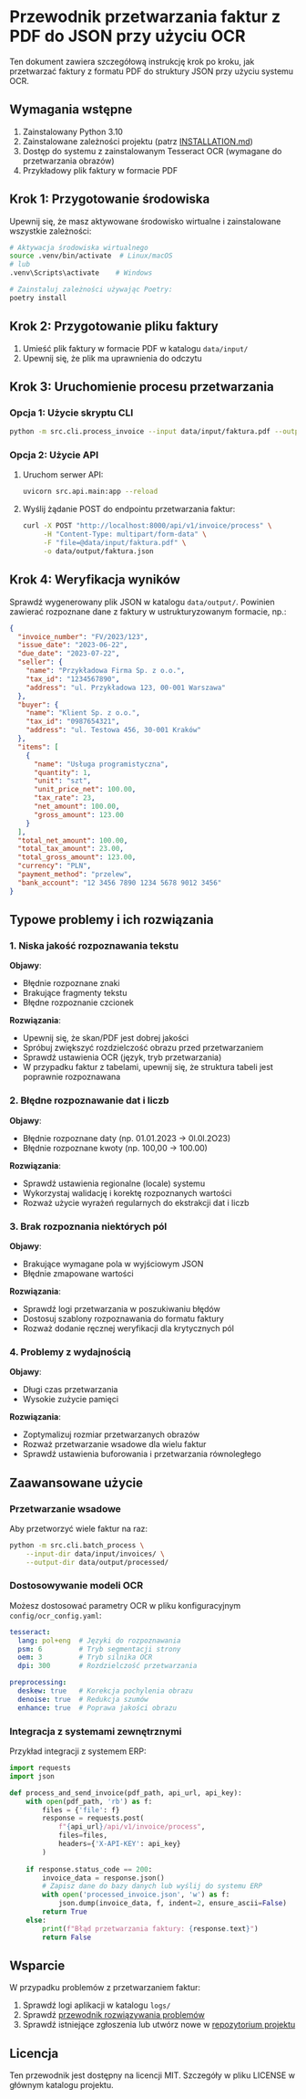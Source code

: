 # Przewodnik przetwarzania faktur z PDF do JSON przy użyciu OCR

Ten dokument zawiera szczegółową instrukcję krok po kroku, jak przetwarzać faktury z formatu PDF do struktury JSON przy użyciu systemu OCR.

## Wymagania wstępne

1. Zainstalowany Python 3.10
2. Zainstalowane zależności projektu (patrz [INSTALLATION.md](./INSTALLATION.md))
3. Dostęp do systemu z zainstalowanym Tesseract OCR (wymagane do przetwarzania obrazów)
4. Przykładowy plik faktury w formacie PDF

## Krok 1: Przygotowanie środowiska

Upewnij się, że masz aktywowane środowisko wirtualne i zainstalowane wszystkie zależności:

```bash
# Aktywacja środowiska wirtualnego
source .venv/bin/activate  # Linux/macOS
# lub
.venv\Scripts\activate    # Windows

# Zainstaluj zależności używając Poetry:
poetry install
```

## Krok 2: Przygotowanie pliku faktury

1. Umieść plik faktury w formacie PDF w katalogu `data/input/`
2. Upewnij się, że plik ma uprawnienia do odczytu

## Krok 3: Uruchomienie procesu przetwarzania

### Opcja 1: Użycie skryptu CLI

```bash
python -m src.cli.process_invoice --input data/input/faktura.pdf --output data/output/faktura.json
```

### Opcja 2: Użycie API

1. Uruchom serwer API:
   ```bash
   uvicorn src.api.main:app --reload
   ```

2. Wyślij żądanie POST do endpointu przetwarzania faktur:
   ```bash
   curl -X POST "http://localhost:8000/api/v1/invoice/process" \
        -H "Content-Type: multipart/form-data" \
        -F "file=@data/input/faktura.pdf" \
        -o data/output/faktura.json
   ```

## Krok 4: Weryfikacja wyników

Sprawdź wygenerowany plik JSON w katalogu `data/output/`. Powinien zawierać rozpoznane dane z faktury w ustrukturyzowanym formacie, np.:

```json
{
  "invoice_number": "FV/2023/123",
  "issue_date": "2023-06-22",
  "due_date": "2023-07-22",
  "seller": {
    "name": "Przykładowa Firma Sp. z o.o.",
    "tax_id": "1234567890",
    "address": "ul. Przykładowa 123, 00-001 Warszawa"
  },
  "buyer": {
    "name": "Klient Sp. z o.o.",
    "tax_id": "0987654321",
    "address": "ul. Testowa 456, 30-001 Kraków"
  },
  "items": [
    {
      "name": "Usługa programistyczna",
      "quantity": 1,
      "unit": "szt",
      "unit_price_net": 100.00,
      "tax_rate": 23,
      "net_amount": 100.00,
      "gross_amount": 123.00
    }
  ],
  "total_net_amount": 100.00,
  "total_tax_amount": 23.00,
  "total_gross_amount": 123.00,
  "currency": "PLN",
  "payment_method": "przelew",
  "bank_account": "12 3456 7890 1234 5678 9012 3456"
}
```

## Typowe problemy i ich rozwiązania

### 1. Niska jakość rozpoznawania tekstu

**Objawy**:
- Błędnie rozpoznane znaki
- Brakujące fragmenty tekstu
- Błędne rozpoznanie czcionek

**Rozwiązania**:
- Upewnij się, że skan/PDF jest dobrej jakości
- Spróbuj zwiększyć rozdzielczość obrazu przed przetwarzaniem
- Sprawdź ustawienia OCR (język, tryb przetwarzania)
- W przypadku faktur z tabelami, upewnij się, że struktura tabeli jest poprawnie rozpoznawana

### 2. Błędne rozpoznawanie dat i liczb

**Objawy**:
- Błędnie rozpoznane daty (np. 01.01.2023 → 0l.0l.2O23)
- Błędnie rozpoznane kwoty (np. 100,00 → 100.00)

**Rozwiązania**:
- Sprawdź ustawienia regionalne (locale) systemu
- Wykorzystaj walidację i korektę rozpoznanych wartości
- Rozważ użycie wyrażeń regularnych do ekstrakcji dat i liczb

### 3. Brak rozpoznania niektórych pól

**Objawy**:
- Brakujące wymagane pola w wyjściowym JSON
- Błędnie zmapowane wartości

**Rozwiązania**:
- Sprawdź logi przetwarzania w poszukiwaniu błędów
- Dostosuj szablony rozpoznawania do formatu faktury
- Rozważ dodanie ręcznej weryfikacji dla krytycznych pól

### 4. Problemy z wydajnością

**Objawy**:
- Długi czas przetwarzania
- Wysokie zużycie pamięci

**Rozwiązania**:
- Zoptymalizuj rozmiar przetwarzanych obrazów
- Rozważ przetwarzanie wsadowe dla wielu faktur
- Sprawdź ustawienia buforowania i przetwarzania równoległego

## Zaawansowane użycie

### Przetwarzanie wsadowe

Aby przetworzyć wiele faktur na raz:

```bash
python -m src.cli.batch_process \
    --input-dir data/input/invoices/ \
    --output-dir data/output/processed/
```

### Dostosowywanie modeli OCR

Możesz dostosować parametry OCR w pliku konfiguracyjnym `config/ocr_config.yaml`:

```yaml
tesseract:
  lang: pol+eng  # Języki do rozpoznawania
  psm: 6         # Tryb segmentacji strony
  oem: 3         # Tryb silnika OCR
  dpi: 300       # Rozdzielczość przetwarzania

preprocessing:
  deskew: true   # Korekcja pochylenia obrazu
  denoise: true  # Redukcja szumów
  enhance: true  # Poprawa jakości obrazu
```

### Integracja z systemami zewnętrznymi

Przykład integracji z systemem ERP:

```python
import requests
import json

def process_and_send_invoice(pdf_path, api_url, api_key):
    with open(pdf_path, 'rb') as f:
        files = {'file': f}
        response = requests.post(
            f"{api_url}/api/v1/invoice/process",
            files=files,
            headers={'X-API-KEY': api_key}
        )
    
    if response.status_code == 200:
        invoice_data = response.json()
        # Zapisz dane do bazy danych lub wyślij do systemu ERP
        with open('processed_invoice.json', 'w') as f:
            json.dump(invoice_data, f, indent=2, ensure_ascii=False)
        return True
    else:
        print(f"Błąd przetwarzania faktury: {response.text}")
        return False
```

## Wsparcie

W przypadku problemów z przetwarzaniem faktur:
1. Sprawdź logi aplikacji w katalogu `logs/`
2. Sprawdź [przewodnik rozwiązywania problemów](./TROUBLESHOOTING.md)
3. Sprawdź istniejące zgłoszenia lub utwórz nowe w [repozytorium projektu](https://github.com/finofficer/pocro/issues)

## Licencja

Ten przewodnik jest dostępny na licencji MIT. Szczegóły w pliku LICENSE w głównym katalogu projektu.
